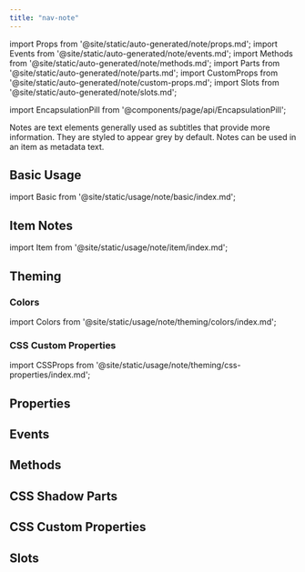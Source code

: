 ```yaml
---
title: "nav-note"
---
```

import Props from '@site/static/auto-generated/note/props.md';
import Events from '@site/static/auto-generated/note/events.md';
import Methods from '@site/static/auto-generated/note/methods.md';
import Parts from '@site/static/auto-generated/note/parts.md';
import CustomProps from '@site/static/auto-generated/note/custom-props.md';
import Slots from '@site/static/auto-generated/note/slots.md';

<head>
  <title>nav-note: Note Text Elements for iOS and Android Navify Apps</title>
  <meta name="description" content="nav-notes are text elements generally used as subtitles that provide more information. Learn how notes can be used and styled on iOS and Android Navify apps." />
</head>

import EncapsulationPill from '@components/page/api/EncapsulationPill';

<EncapsulationPill type="shadow" />

Notes are text elements generally used as subtitles that provide more information. They are styled to appear grey by default. Notes can be used in an item as metadata text.

## Basic Usage

import Basic from '@site/static/usage/note/basic/index.md';

<Basic />

## Item Notes

import Item from '@site/static/usage/note/item/index.md';

<Item />

## Theming

### Colors

import Colors from '@site/static/usage/note/theming/colors/index.md';

<Colors />

### CSS Custom Properties

import CSSProps from '@site/static/usage/note/theming/css-properties/index.md';

<CSSProps />


## Properties
<Props />

## Events
<Events />

## Methods
<Methods />

## CSS Shadow Parts
<Parts />

## CSS Custom Properties
<CustomProps />

## Slots
<Slots />
